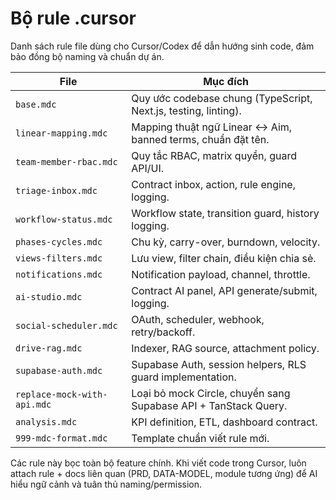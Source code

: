 ﻿# Bộ rule .cursor

Danh sách rule file dùng cho Cursor/Codex để dẫn hướng sinh code, đảm bảo đồng bộ naming và chuẩn dự án.

| File | Mục đích |
|------|----------|
| `base.mdc` | Quy ước codebase chung (TypeScript, Next.js, testing, linting). |
| `linear-mapping.mdc` | Mapping thuật ngữ Linear ↔ Aim, banned terms, chuẩn đặt tên. |
| `team-member-rbac.mdc` | Quy tắc RBAC, matrix quyền, guard API/UI. |
| `triage-inbox.mdc` | Contract inbox, action, rule engine, logging. |
| `workflow-status.mdc` | Workflow state, transition guard, history logging. |
| `phases-cycles.mdc` | Chu kỳ, carry-over, burndown, velocity. |
| `views-filters.mdc` | Lưu view, filter chain, điều kiện chia sẻ. |
| `notifications.mdc` | Notification payload, channel, throttle. |
| `ai-studio.mdc` | Contract AI panel, API generate/submit, logging. |
| `social-scheduler.mdc` | OAuth, scheduler, webhook, retry/backoff. |
| `drive-rag.mdc` | Indexer, RAG source, attachment policy. |
| `supabase-auth.mdc` | Supabase Auth, session helpers, RLS guard implementation. |
| `replace-mock-with-api.mdc` | Loại bỏ mock Circle, chuyển sang Supabase API + TanStack Query. |
| `analysis.mdc` | KPI definition, ETL, dashboard contract. |
| `999-mdc-format.mdc` | Template chuẩn viết rule mới.

Các rule này bọc toàn bộ feature chính. Khi viết code trong Cursor, luôn attach rule + docs liên quan (PRD, DATA-MODEL, module tương ứng) để AI hiểu ngữ cảnh và tuân thủ naming/permission.

